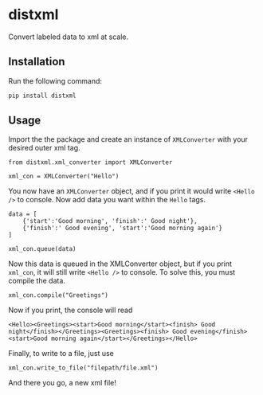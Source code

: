 # distxml
Convert labeled data to xml at scale.

## Installation

Run the following command:
```python
pip install distxml
```

## Usage

Import the the package and create an instance of `XMLConverter` with
your desired outer xml tag.
```
from distxml.xml_converter import XMLConverter

xml_con = XMLConverter("Hello")
```
You now have an `XMLConverter` object, and if you print it
would write `<Hello />` to console. Now add data you want
within the `Hello` tags.
```
data = [
    {'start':'Good morning', 'finish':' Good night'},
    {'finish':' Good evening', 'start':'Good morning again'}
]

xml_con.queue(data)
```
Now this data is queued in the XMLConverter object, but if you print
`xml_con`, it will still write `<Hello />` to console.
To solve this, you must compile the data.
```
xml_con.compile("Greetings")
```
Now if you print, the console will read
```
<Hello><Greetings><start>Good morning</start><finish> Good night</finish></Greetings><Greetings><finish> Good evening</finish><start>Good morning again</start></Greetings></Hello>
```
Finally, to write to a file, just use
```
xml_con.write_to_file("filepath/file.xml")
```
And there you go, a new xml file!
